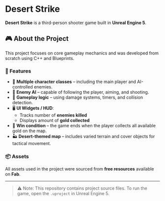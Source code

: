 # Desert Strike

**Desert Strike** is a third-person shooter game built in **Unreal Engine 5**.

## 🎮 About the Project

This project focuses on core gameplay mechanics and was developed from scratch using C++ and Blueprints.

### 🔧 Features

- 🧍 **Multiple character classes** – including the main player and AI-controlled enemies.
- 🤖 **Enemy AI** – capable of following the player, aiming, and shooting.
- 🧠 **Gameplay logic** – using damage systems, timers, and collision detection.
- 🖥️ **UI Widgets / HUD**:
  - Tracks number of **enemies killed**
  - Displays amount of **gold collected**
- 🏁 **Win condition** – the game ends when the player collects all available gold on the map.
- 🏜️ **Desert-themed map** – includes varied terrain and cover objects for tactical movement.

### 📦 Assets

All assets used in the project were sourced from **free resources** available on **Fab**.

---

> ⚠️ Note: This repository contains project source files. To run the game, open the `.uproject` in Unreal Engine 5.

